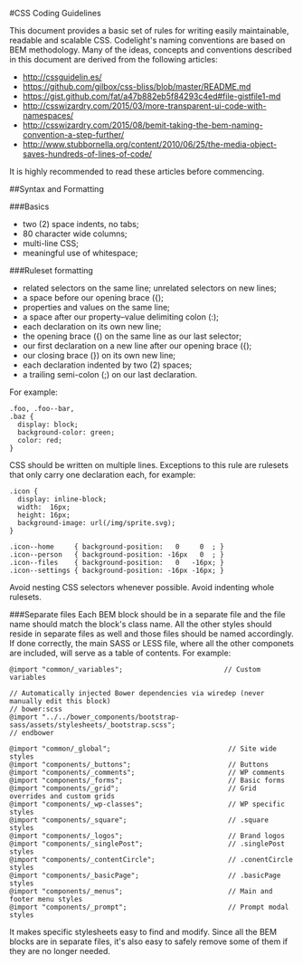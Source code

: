 #CSS Coding Guidelines

This document provides a basic set of rules for writing easily maintainable, readable and scalable CSS.
Codelight's naming conventions are based on BEM methodology.
Many of the ideas, concepts and conventions described in this document are derived from the following articles:
- http://cssguidelin.es/
- https://github.com/gilbox/css-bliss/blob/master/README.md
- https://gist.github.com/fat/a47b882eb5f84293c4ed#file-gistfile1-md
- http://csswizardry.com/2015/03/more-transparent-ui-code-with-namespaces/
- http://csswizardry.com/2015/08/bemit-taking-the-bem-naming-convention-a-step-further/
- http://www.stubbornella.org/content/2010/06/25/the-media-object-saves-hundreds-of-lines-of-code/

It is highly recommended to read these articles before commencing.

##Syntax and Formatting

###Basics
- two (2) space indents, no tabs;
- 80 character wide columns;
- multi-line CSS;
- meaningful use of whitespace;

###Ruleset formatting
- related selectors on the same line; unrelated selectors on new lines;
- a space before our opening brace ({);
- properties and values on the same line;
- a space after our property–value delimiting colon (:);
- each declaration on its own new line;
- the opening brace ({) on the same line as our last selector;
- our first declaration on a new line after our opening brace ({);
- our closing brace (}) on its own new line;
- each declaration indented by two (2) spaces;
- a trailing semi-colon (;) on our last declaration.

For example:

    .foo, .foo--bar,
    .baz {
      display: block;
      background-color: green;
      color: red;
    }

CSS should be written on multiple lines. Exceptions to this rule are rulesets that only carry one declaration each, for example:

    .icon {
      display: inline-block;
      width:  16px;
      height: 16px;
      background-image: url(/img/sprite.svg);
    }

    .icon--home     { background-position:   0     0  ; }
    .icon--person   { background-position: -16px   0  ; }
    .icon--files    { background-position:   0   -16px; }
    .icon--settings { background-position: -16px -16px; }
    
Avoid nesting CSS selectors whenever possible. 
Avoid indenting whole rulesets.

###Separate files
Each BEM block should be in a separate file and the file name should match the block's class name. All the other
styles should reside in separate files as well and those files should be named accordingly. If done correctly, the main SASS or LESS file, where all the other componets are included, will serve as a table of contents. For example:
    
    @import "common/_variables";                         // Custom variables

    // Automatically injected Bower dependencies via wiredep (never manually edit this block)
    // bower:scss
    @import "../../bower_components/bootstrap-sass/assets/stylesheets/_bootstrap.scss";
    // endbower

    @import "common/_global";                             // Site wide styles
    @import "components/_buttons";                        // Buttons
    @import "components/_comments";                       // WP comments
    @import "components/_forms";                          // Basic forms
    @import "components/_grid";                           // Grid overrides and custom grids 
    @import "components/_wp-classes";                     // WP specific styles
    @import "components/_square";                         // .square styles
    @import "components/_logos";                          // Brand logos
    @import "components/_singlePost";                     // .singlePost styles
    @import "components/_contentCircle";                  // .conentCircle styles
    @import "components/_basicPage";                      // .basicPage styles
    @import "components/_menus";                          // Main and footer menu styles
    @import "components/_prompt";                         // Prompt modal styles
    
It makes specific stylesheets easy to find and modify. Since all the BEM blocks are in separate files, it's also easy
to safely remove some of them if they are no longer needed.




